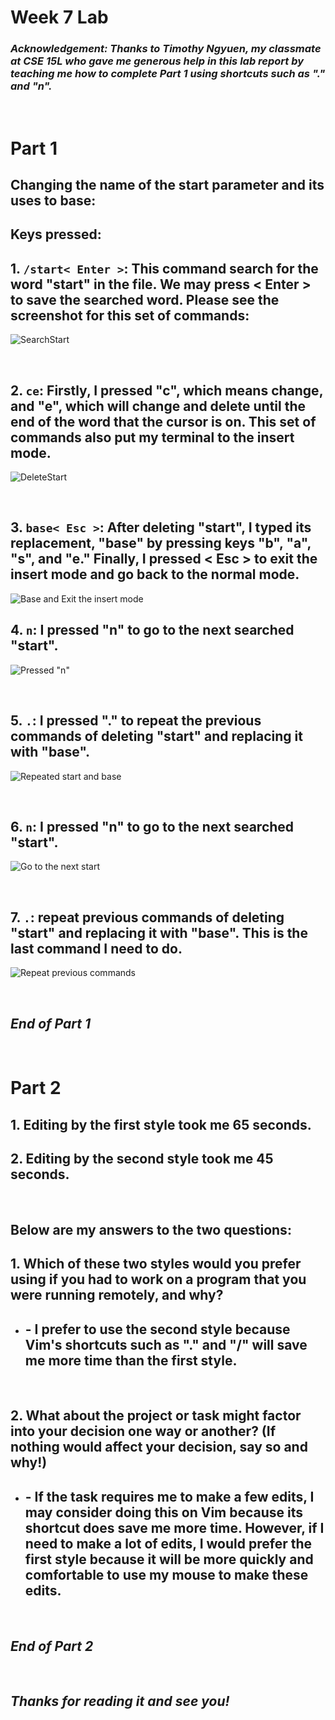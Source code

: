 #  Week 7 Lab
### *Acknowledgement: Thanks to Timothy Ngyuen, my classmate at CSE 15L who gave me generous help in this lab report by teaching me how to complete Part 1 using shortcuts such as "." and "n".*

<br>

# **Part 1**
## Changing the name of the start parameter and its uses to base:
## Keys pressed:  
## 1. `/start< Enter >`: This command search for the word "start" in the file. We may press < Enter > to save the searched word. Please see the screenshot for this set of commands:
![SearchStart](Images/SearchStart.png)  

<br>

## 2. `ce`: Firstly, I pressed "c", which means change, and "e", which will change and delete until the end of the word that the cursor is on. This set of commands also put my terminal to the insert mode. 
![DeleteStart](Images/DeleteStart.png)

<br>

## 3. `base< Esc >`: After deleting "start", I typed its replacement, "base" by pressing keys "b", "a", "s", and "e." Finally, I pressed < Esc > to exit the insert mode and go back to the normal mode. 
![Base and Exit the insert mode](Images/BaseEsc.png)

## 4. `n`: I pressed "n" to go to the next searched "start". 
![Pressed "n"](Images/PressN.png)

<br>

## 5. `.`: I pressed "." to repeat the previous commands of deleting "start" and replacing it with "base".
![Repeated start and base](Images/RepeatStartBase.png)

<br>

## 6. `n`: I pressed "n" to go to the next searched "start".
![Go to the next start](Images/NextStart.png)

<br>

## 7. `.`: repeat previous commands of deleting "start" and replacing it with "base". This is the last command I need to do.
![Repeat previous commands](Images/Repeat%20previous%20commands.png)

<br>

## ***End of Part 1***

<br>

# **Part 2**

## 1. Editing by the first style took me 65 seconds. 
## 2. Editing by the second style took me 45 seconds. 

<br>

## Below are my answers to the two questions:
## 1. Which of these two styles would you prefer using if you had to work on a program that you were running remotely, and why?
- ## - I prefer to use the second style because Vim's shortcuts such as "." and "/" will save me more time than the first style.

<br>

## 2. What about the project or task might factor into your decision one way or another? (If nothing would affect your decision, say so and why!)
- ## - If the task requires me to make a few edits, I may consider doing this on Vim because its shortcut does save me more time. However, if I need to make a lot of edits, I would prefer the first style because it will be more quickly and comfortable to use my mouse to make these edits. 

<br>

## ***End of Part 2***

<br>

## ***Thanks for reading it and see you!***
